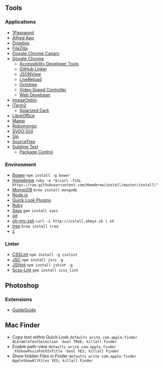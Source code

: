 ## Tools

### Applications
* [1Password](https://agilebits.com/onepassword)
* [Alfred App](http://www.alfredapp.com/)
* [Dropbox](https://www.dropbox.com/)
* [FileZilla](https://filezilla-project.org/)
* [Google Chrome Canary](https://www.google.de/chrome/browser/canary.html)
* [Google Chrome](http://www.google.com/chrome/)
	* [Accessibility Developer Tools](https://chrome.google.com/webstore/detail/accessibility-developer-t/fpkknkljclfencbdbgkenhalefipecmb)
	* [GitHub Linker](https://chrome.google.com/webstore/detail/github-linker/jlmafbaeoofdegohdhinkhilhclaklkp)
	* [JSONView](https://chrome.google.com/webstore/detail/jsonview/chklaanhfefbnpoihckbnefhakgolnmc)
	* [LiveReload](http://livereload.com/extensions/)
	* [Octotree](https://chrome.google.com/webstore/detail/octotree/bkhaagjahfmjljalopjnoealnfndnagc)
	* [Video Speed Controller](https://chrome.google.com/webstore/detail/video-speed-controller/nffaoalbilbmmfgbnbgppjihopabppdk)
	* [Web Developer](https://chrome.google.com/webstore/detail/web-developer/bfbameneiokkgbdmiekhjnmfkcnldhhm)
* [ImageOptim](https://imageoptim.com/)
* [iTerm2](https://www.iterm2.com/)
	* [Solarized Dark](http://iterm2colorschemes.com/)
* [LibreOffice](https://de.libreoffice.org/)
* [Mamp](http://www.mamp.info/de/)
* [Robomongo](http://robomongo.org/)
* [SVGO GUI](https://github.com/svg/svgo-gui)
* [Sip](https://itunes.apple.com/us/app/sip/id507257563)
* [SourceTree](http://www.sourcetreeapp.com/)
* [Sublime Text](http://www.sublimetext.com/)
	* [Package Control](https://packagecontrol.io/installation)

### Environment
* [Bower](http://bower.io/) `npm install -g bower`
* [Homebrew](http://brew.sh/) `ruby -e "$(curl -fsSL https://raw.githubusercontent.com/Homebrew/install/master/install)"`
* [MongoDB](https://www.mongodb.org/) `brew install mongodb`
* [Node.js](http://nodejs.org/)
* [Quick Look Plugins](https://github.com/sindresorhus/quick-look-plugins)
* [Ruby](https://www.ruby-lang.org/)
* [Sass](http://sass-lang.com/) `gem install sass`
* [git](http://git-scm.com/)
* [oh-my-zsh](https://github.com/robbyrussell/oh-my-zsh) `curl -L http://install.ohmyz.sh | sh`
* [tree](http://brewformulas.org/Tree) `brew install tree`
* [z](https://github.com/rupa/z)

### Linter
* [CSSLint](https://github.com/CSSLint/csslint) `npm install -g csslint`
* [JSC](https://github.com/jscs-dev/node-jscs) `npm install jscs -g`
* [JSHint](http://jshint.com/docs/) `npm install jshint -g`
* [Scss-Lint](https://github.com/brigade/scss-lint) `gem install scss_lint`

## Photoshop
### Extensions
* [GuideGuide](http://guideguide.me/)

## Mac Finder
* Copy text within Quick Look `defaults write com.apple.finder QLEnableTextSelection -bool TRUE; killall Finder`
* Enable path-view `defaults write com.apple.finder _FXShowPosixPathInTitle -bool YES; killall Finder`
* Show hidden Files in Finder `defaults write com.apple.finder AppleShowAllFiles YES; killall Finder`
